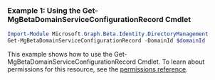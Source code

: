 ### Example 1: Using the Get-MgBetaDomainServiceConfigurationRecord Cmdlet
```powershell
Import-Module Microsoft.Graph.Beta.Identity.DirectoryManagement
Get-MgBetaDomainServiceConfigurationRecord -DomainId $domainId
```
This example shows how to use the Get-MgBetaDomainServiceConfigurationRecord Cmdlet.
To learn about permissions for this resource, see the [permissions reference](/graph/permissions-reference).
